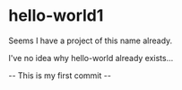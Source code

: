 # hello-world1
Seems I have a project of this name already.

I've no idea why hello-world already exists...

-- This is my first commit --

